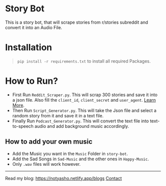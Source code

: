 # Story Bot

This is a story bot, that will scrape stories from r/stories subreddit and convert it into an Audio File.

# Installation

> `pip install -r requirements.txt` to install all required Packages.

# How to Run?

- First Run `Reddit_Scraper.py`. This will scrap 300 stories and save it into a json file. Also fill the `client_id`, `client_secret` and `user_agent`. [Learn More](https://www.jcchouinard.com/get-reddit-api-credentials-with-praw/).
- Then Run `Script_Generator.py`. This will take the Json file and select a random story from it and save it in a text file.
- Finally Run `Podcast_Generator.py`. This will convert the text file into text-to-speech audio and add background music accordingly.

## How to add your own music

- Add the Music you want in the `Music` Folder in `story-bot`.
- Add the Sad Songs in `Sad-Music` and the other ones in `Happy-Music`.
- Only `.wav` files will work however.
---

Read my blog: https://notyasho.netlify.app/blogs
[Contact](https://notyasho.netlify.app/contact)
